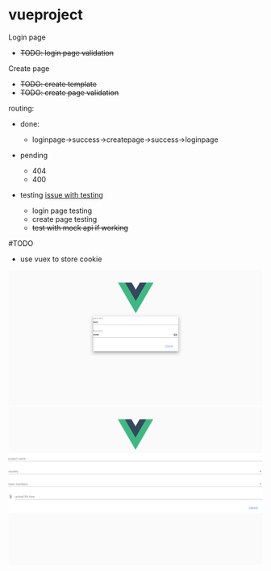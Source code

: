 # vueproject 
Login page
- ~~TODO: login page validation~~

Create page
- ~~TODO: create template~~
- ~~TODO: create page validation~~

routing:
 - done:
    - loginpage->success->createpage->success->loginpage
 - pending
    - 404
    - 400

- testing
    [issue with testing](https://stackoverflow.com/questions/52262084/syntax-error-support-for-the-experimental-syntax-decorators-legacy-isnt-cur)
    - login page testing
    - create page testing
    - ~~test with mock api if working~~

#TODO
- use vuex to store cookie

![login](login.png)
![create](create.png)
